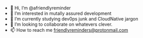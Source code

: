 - 👋 Hi, I’m @afriendlyreminder
- 👀 I’m interested in mutally assured development
- 🌱 I’m currently studying dev0ps junk and CloudNative jargon
- 💞️ I’m looking to collaborate on whatevers clever.
- 📫 How to reach me friendlyreminders@protonmail.com

<!---
afriendlyreminder/afriendlyreminder is a ✨ special ✨ repository because its `README.md` (this file) appears on your GitHub profile.
You can click the Preview link to take a look at your changes.
--->
